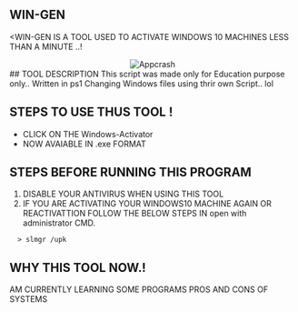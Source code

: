 ## WIN-GEN
<WIN-GEN IS A TOOL USED TO ACTIVATE WINDOWS 10 MACHINES LESS THAN A MINUTE ..!
<center><img src="https://raw.githubusercontent.com/Whitecat18/windows-10-Activator/main/image/Intro.PNG" alt="Appcrash"></center>
## TOOL DESCRIPTION
This script was made only for Education purpose only..
Written in ps1 
Changing Windows files using thrir own Script.. lol

## STEPS TO USE THUS TOOL !

* CLICK ON THE Windows-Activator
* NOW AVAIABLE IN .exe FORMAT 
## STEPS BEFORE RUNNING THIS PROGRAM 

1. DISABLE YOUR ANTIVIRUS WHEN USING THIS TOOL
2. IF YOU ARE ACTIVATING YOUR WINDOWS10 MACHINE AGAIN OR REACTIVATTION FOLLOW THE BELOW STEPS IN open with administrator CMD.
```
  > slmgr /upk
```

## WHY THIS TOOL NOW.!
AM CURRENTLY LEARNING SOME PROGRAMS PROS AND CONS OF SYSTEMS


